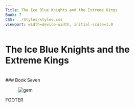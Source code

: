 ```yaml
---
Title: The Ice Blue Knights and the Extreme Kings
Book: 7
CSS: ../Styles/styles.css
viewport: width=device-width, initial-scale=1.0
...
```

# The Ice Blue Knights and the Extreme Kings
<br />
### Book Seven<br /><figure>
	<img class="titlepage" src="../Images/gem.gif" alt="gem" />
</figure>



FOOTER